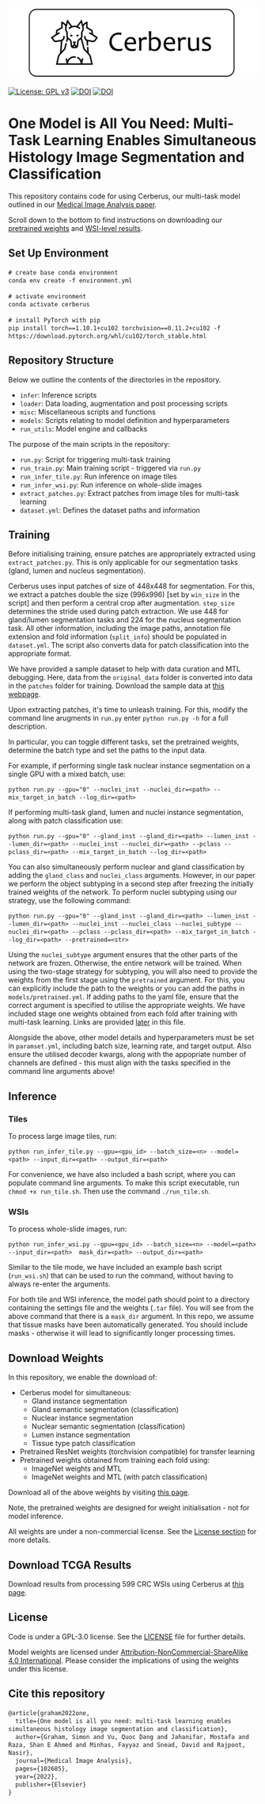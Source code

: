 <p align="center">
  <img src="doc/cerberus.png",
  width="600",
  height="146" >
</p>

[![License: GPL v3](https://img.shields.io/badge/License-GPLv3-orange.svg)](https://www.gnu.org/licenses/gpl-3.0)
  <a href="#cite-this-repository"><img src="https://img.shields.io/badge/Cite%20this%20repository-BibTeX-brightgreen" alt="DOI"></a> <a href="https://doi.org/10.1016/j.media.2022.102685"><img src="https://img.shields.io/badge/DOI-10.1016%2Fj.media.2022.102685-blue" alt="DOI"></a>
<br>


# One Model is All You Need: Multi-Task Learning Enables Simultaneous Histology Image Segmentation and Classification 

This repository contains code for using Cerberus, our multi-task model outlined in our [Medical Image Analysis paper](https://doi.org/10.1016/j.media.2022.102685).

Scroll down to the bottom to find instructions on downloading our [pretrained weights](#download-weights) and [WSI-level results](#download-tcga-results).

## Set Up Environment

```
# create base conda environment
conda env create -f environment.yml

# activate environment
conda activate cerberus

# install PyTorch with pip
pip install torch==1.10.1+cu102 torchvision==0.11.2+cu102 -f https://download.pytorch.org/whl/cu102/torch_stable.html
```

## Repository Structure

Below we outline the contents of the directories in the repository.

- `infer`: Inference scripts
- `loader`: Data loading, augmentation and post processing scripts
- `misc`: Miscellaneous scripts and functions
- `models`: Scripts relating to model definition and hyperparameters
- `run_utils`: Model engine and callbacks

The purpose of the main scripts in the repository:

- `run.py`: Script for triggering multi-task training
- `run_train.py`: Main training script - triggered via `run.py` 
- `run_infer_tile.py`: Run inference on image tiles
- `run_infer_wsi.py`: Run inference on whole-slide images
- `extract_patches.py`: Extract patches from image tiles for multi-task learning
- `dataset.yml`: Defines the dataset paths and information

## Training 

Before initialising training, ensure patches are appropriately extracted using `extract_patches.py`. This is only applicable for our segmentation tasks (gland, lumen and nucleus segmentation).

Cerberus uses input patches of size of 448x448 for segmentation. For this, we extract a patches double the size (996x996) [set by `win_size` in the script] and then perform a central crop after augmentation. `step_size` determines the stride used during patch extraction. We use 448 for gland/lumen segmentation tasks and 224 for the nucleus segmentation task. All other information, including the image paths, annotation file extension and fold information (`split_info`) should be populated in `dataset.yml`. The script also converts data for patch classification into the appropriate format. 

We have provided a sample dataset to help with data curation and MTL debugging. Here, data from the `original_data` folder is converted into data in the `patches` folder for training. Download the sample data at [this webpage](https://warwick.ac.uk/fac/cross_fac/tia/software/cerberus/).

Upon extracting patches, it's time to unleash training. For this, modify the command line arugments in `run.py` enter `python run.py -h` for a full description.

In particular, you can toggle different tasks, set the pretrained weights, determine the batch type and set the paths to the input data. 

For example, if performing single task nuclear instance segmentation on a single GPU with a mixed batch, use:

```
python run.py --gpu="0" --nuclei_inst --nuclei_dir=<path> --mix_target_in_batch --log_dir=<path>
```

If performing multi-task gland, lumen and nuclei instance segmentation, along with patch classification use:

```
python run.py --gpu="0" --gland_inst --gland_dir=<path> --lumen_inst --lumen_dir=<path> --nuclei_inst --nuclei_dir=<path> --pclass --pclass_dir=<path> --mix_target_in_batch --log_dir=<path>
```

You can also simultaneously perform nuclear and gland classification by adding the `gland_class` and `nuclei_class` arguments. However, in our paper we perform the object subtyping in a second step after freezing the initially trained weights of the network. To perform nuclei subtyping using our strategy, use the following command:

```
python run.py --gpu="0" --gland_inst --gland_dir=<path> --lumen_inst --lumen_dir=<path> --nuclei_inst --nuclei_class --nuclei_subtype --nuclei_dir=<path> --pclass --pclass_dir=<path> --mix_target_in_batch --log_dir=<path> --pretrained=<str>
```

Using the `nuclei_subtype` argument ensures that the other parts of the network are frozen. Otherwise, the entire network will be trained. When using the two-stage strategy for subtyping, you will also need to provide the weights from the first stage using the `pretrained` argument. For this, you can explicitly include the path to the weights or you can add the paths in `models/pretrained.yml`. If adding paths to the yaml file, ensure that the correct argument is specified to utilise the appropriate weights. We have included stage one weights obtained from each fold after training with multi-task learning. Links are provided [later](#download-weights) in this file.

Alongside the above, other model details and hyperparameters must be set in `paramset.yml`, including batch size, learning rate, and target output. Also ensure the utilised decoder kwargs, along with the appopriate number of channels are defined - this must align with the tasks specified in the command line arguments above!

## Inference
### Tiles
To process large image tiles, run:

```
python run_infer_tile.py --gpu=<gpu_id> --batch_size=<n> --model=<path> --input_dir=<path> --output_dir=<path> 
```

For convenience, we have also included a bash script, where you can populate command line arguments. To make this script executable, run `chmod +x run_tile.sh`. Then use the command `./run_tile.sh`.

### WSIs
To process whole-slide images, run:

```
python run_infer_wsi.py --gpu=<gpu_id> --batch_size=<n> --model=<path> --input_dir=<path>  mask_dir=<path> --output_dir=<path> 
```

Similar to the tile mode, we have included an example bash script (`run_wsi.sh`) that can be used to run the command, without having to always re-enter the arguments.

For both tile and WSI inference, the model path should point to a directory containing the settings file and the weights (`.tar` file). You will see from the above command that there is a `mask_dir` argument. In this repo, we assume that tissue masks have been automatically generated. You should include masks - otherwise it will lead to significantly longer processing times.

## Download Weights

In this repository, we enable the download of:

- Cerberus model for simultaneous:
    - Gland instance segmentation 
    - Gland semantic segmentation (classification)
    - Nuclear instance segmentation
    - Nuclear semantic segmentation (classification)
    - Lumen instance segmentation
    - Tissue type patch classification
- Pretrained ResNet weights (torchvision compatible) for transfer learning
- Pretrained weights obtained from training each fold using:
    - ImageNet weights and MTL
    - ImageNet weights and MTL (with patch classification)

Download all of the above weights by visiting [this page](https://warwick.ac.uk/fac/cross_fac/tia/software/cerberus/).

Note, the pretrained weights are designed for weight initialisation - not for model inference.
  
All weights are under a non-commercial license. See the [License section](#license) for more details.

## Download TCGA Results

Download results from processing 599 CRC WSIs using Cerberus at [this page](https://warwick.ac.uk/fac/cross_fac/tia/software/cerberus/).

## License

Code is under a GPL-3.0 license. See the [LICENSE](https://github.com/TissueImageAnalytics/cerberus/blob/master/LICENSE) file for further details.

Model weights are licensed under [Attribution-NonCommercial-ShareAlike 4.0 International](http://creativecommons.org/licenses/by-nc-sa/4.0/). Please consider the implications of using the weights under this license. 

## Cite this repository

```
@article{graham2022one,
  title={One model is all you need: multi-task learning enables simultaneous histology image segmentation and classification},
  author={Graham, Simon and Vu, Quoc Dang and Jahanifar, Mostafa and Raza, Shan E Ahmed and Minhas, Fayyaz and Snead, David and Rajpoot, Nasir},
  journal={Medical Image Analysis},
  pages={102685},
  year={2022},
  publisher={Elsevier}
}
```




